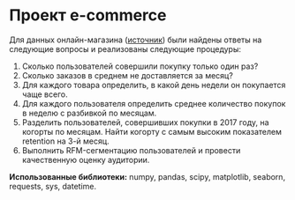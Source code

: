 # Проект e-commerce
Для данных онлайн-магазина ([источник](https://karpov.courses/analytics)) были найдены ответы на следующие вопросы и реализованы следующие процедуры:
1. Сколько пользователей совершили покупку только один раз?
2. Сколько заказов в среднем не доставляется за месяц?
3. Для каждого товара определить, в какой день недели он покупается чаще всего.
4. Для каждого пользователя определить среднее количество покупок в неделю с разбивкой по месяцам.
5. Разделить пользователей, совершивших покупки в 2017 году, на когорты по месяцам. Найти когорту с самым высоким показателем retention на 3-й месяц.
6. Выполнить RFM-сегментацию пользователей и провести качественную оценку аудитории.

**Использованные библиотеки:** numpy, pandas, scipy, matplotlib, seaborn, requests, sys, datetime.
